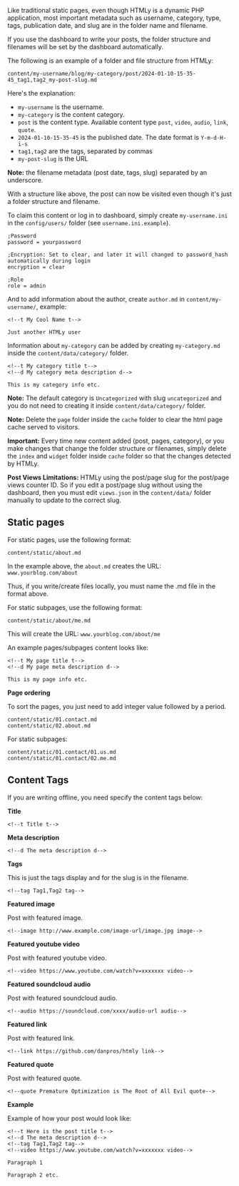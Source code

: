 <!--t Online or Offline Writing t-->
<!--d The built-in editor found in the admin panel, also provides you the ability to write to Markdown files offline by uploading them (see naming d-->

Like traditional static pages, even though HTMLy is a dynamic PHP application, most important metadata such as username, category, type, tags, publication date, and slug are in the folder name and filename. 

If you use the dashboard to write your posts, the folder structure and filenames will be set by the dashboard automatically.

The following is an example of a folder and file structure from HTMLy:

<pre><code>content/my-username/blog/my-category/post/2024-01-10-15-35-45_tag1,tag2_my-post-slug.md
</code></pre>

Here's the explanation:

* `my-username` is the username.
* `my-category` is the content category.
* `post` is the content type. Available content type `post`, `video`, `audio`, `link`, `quote`.
* `2024-01-10-15-35-45` is the published date. The date format is `Y-m-d-H-i-s`
* `tag1,tag2` are the tags, separated by commas
* `my-post-slug` is the URL

**Note:** the filename metadata (post date, tags, slug) separated by an underscore.

With a structure like above, the post can now be visited even though it's just a folder structure and filename.

To claim this content or log in to dashboard, simply create `my-username.ini` in the `config/users/` folder (see `username.ini.example`).

<pre><code>;Password
password = yourpassword

;Encryption: Set to clear, and later it will changed to password_hash automatically during login
encryption = clear

;Role
role = admin
</code></pre>
 

And to add information about the author, create `author.md` in `content/my-username/`, example:

<pre><code>&lt;!--t My Cool Name t--&gt;

Just another HTMLy user
</code></pre>

Information about `my-category` can be added by creating `my-category.md` inside the `content/data/category/` folder.

<pre><code>&lt;!--t My category title t--&gt;
&lt;!--d My category meta description d--&gt;

This is my category info etc.
</code></pre>

**Note:** The default category is `Uncategorized` with slug `uncategorized` and you do not need to creating it inside `content/data/category/` folder.

**Note:** Delete the `page` folder inside the `cache` folder to clear the html page cache served to visitors.

**Important:** Every time new content added (post, pages, category), or you make changes that change the folder structure or filenames, simply delete the `index` and `widget` folder inside `cache` folder so that the changes detected by HTMLy. 

**Post Views Limitations:** HTMLy using the post/page slug for the post/page views counter ID. So if you edit a post/page slug without using the dashboard, then you must edit `views.json` in the `content/data/` folder manually to update to the correct slug.

Static pages
------------

For static pages, use the following format:

<pre><code>content/static/about.md
</code></pre>

In the example above, the `about.md` creates the URL: `www.yourblog.com/about`

Thus, if you write/create files locally, you must name the .md file in the format above.

For static subpages, use the following format:

<pre><code>content/static/about/me.md
</code></pre>

This will create the URL: `www.yourblog.com/about/me`

An example pages/subpages content looks like:

<pre><code>&lt;!--t My page title t--&gt;
&lt;!--d My page meta description d--&gt;

This is my page info etc.
</code></pre>

**Page ordering**

To sort the pages, you just need to add integer value followed by a period.

<pre><code>content/static/01.contact.md
content/static/02.about.md
</code></pre>

For static subpages:

<pre><code>content/static/01.contact/01.us.md
content/static/01.contact/02.me.md
</code></pre>

<h2>Content Tags</h2>

<p>If you are writing offline, you need specify the content tags below:</p>

<p><strong>Title</strong></p>

<pre><code>&lt;!--t Title t--&gt;
</code></pre>

<p><strong>Meta description</strong></p>

<pre><code>&lt;!--d The meta description d--&gt;
</code></pre>

<p><strong>Tags</strong></p>

<p>This is just the tags display and for the slug is in the filename.</p>

<pre><code>&lt;!--tag Tag1,Tag2 tag--&gt;
</code></pre>

<p><strong>Featured image</strong></p>

<p>Post with featured image.</p>

<pre><code>&lt;!--image http://www.example.com/image-url/image.jpg image--&gt;
</code></pre>

<p><strong>Featured youtube video</strong></p>

<p>Post with featured youtube video.</p>

<pre><code>&lt;!--video https://www.youtube.com/watch?v=xxxxxxx video--&gt;
</code></pre>

<p><strong>Featured soundcloud audio</strong></p>

<p>Post with featured soundcloud audio.</p>

<pre><code>&lt;!--audio https://soundcloud.com/xxxx/audio-url audio--&gt;
</code></pre>

<p><strong>Featured link</strong></p>

<p>Post with featured link.</p>

<pre><code>&lt;!--link https://github.com/danpros/htmly link--&gt;
</code></pre>

<p><strong>Featured quote</strong></p>

<p>Post with featured quote.</p>

<pre><code>&lt;!--quote Premature Optimization is The Root of All Evil quote--&gt;
</code></pre>

<p><strong>Example</strong></p>

<p>Example of how your post would look like:</p>

<pre><code>&lt;!--t Here is the post title t--&gt;
&lt;!--d The meta description d--&gt;
&lt;!--tag Tag1,Tag2 tag--&gt;
&lt;!--video https://www.youtube.com/watch?v=xxxxxxx video--&gt;

Paragraph 1

Paragraph 2 etc.
</code></pre>